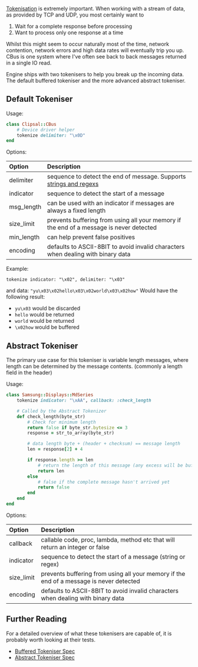 [Tokenisation](https://en.wikipedia.org/wiki/Lexical_analysis) is extremely important. When working with a stream of data, as provided by TCP and UDP, you most certainly want to

1. Wait for a complete response before processing
2. Want to process only one response at a time

Whilst this might seem to occur naturally most of the time, network contention, network errors and high data rates will eventually trip you up. CBus is one system where I've often see back to back messages returned in a single IO read.

Engine ships with two tokenisers to help you break up the incoming data. The default buffered tokeniser and the more advanced abstract tokeniser.

## Default Tokeniser

Usage:

```ruby
class Clipsal::CBus
    # Device driver helper
    tokenize delimiter: "\x0D"
end
```

Options:

| Option | Description |
| :---         |     :---     |
| delimiter | sequence to detect the end of message. Supports [strings and regexs](http://ruby-doc.org/core-2.2.0/String.html#method-i-split) |
| indicator | sequence to detect the start of a message |
| msg_length | can be used with an indicator if messages are always a fixed length |
| size_limit | prevents buffering from using all your memory if the end of a message is never detected |
| min_length | can help prevent false positives |
| encoding | defaults to ASCII-8BIT to avoid invalid characters when dealing with binary data |

Example:

`tokenize indicator: "\x02", delimiter: "\x03"`

and data: `"yu\x03\x02hello\x03\x02world\x03\x02how"`
Would have the following result:

* `yu\x03` would be discarded
* `hello` would be returned
* `world` would be returned
* `\x02how` would be buffered


## Abstract Tokeniser

The primary use case for this tokeniser is variable length messages, where length can be determined by the message contents. (commonly a length field in the header)

Usage:

```ruby
class Samsung::Displays::MdSeries
    tokenize indicator: "\xAA", callback: :check_length

    # Called by the Abstract Tokenizer
    def check_length(byte_str)
        # Check for minimum length
        return false if byte_str.bytesize <= 3
        response = str_to_array(byte_str)

        # data length byte + (header + checksum) == message length
        len = response[2] + 4

        if response.length >= len
            # return the length of this message (any excess will be buffered)
            return len
        else
            # false if the complete message hasn't arrived yet
            return false
        end
    end
end
```

Options:

| Option | Description |
| :---         |     :---     |
| callback | callable code, proc, lambda, method etc that will return an integer or false |
| indicator | sequence to detect the start of a message (string or regex) |
| size_limit | prevents buffering from using all your memory if the end of a message is never detected |
| encoding | defaults to ASCII-8BIT to avoid invalid characters when dealing with binary data |


## Further Reading

For a detailed overview of what these tokenisers are capable of, it is probably worth looking at their tests.

* [Buffered Tokeniser Spec](https://github.com/cotag/uv-rays/blob/master/spec/buffered_tokenizer_spec.rb)
* [Abstract Tokeniser Spec](https://github.com/cotag/uv-rays/blob/master/spec/abstract_tokenizer_spec.rb)
